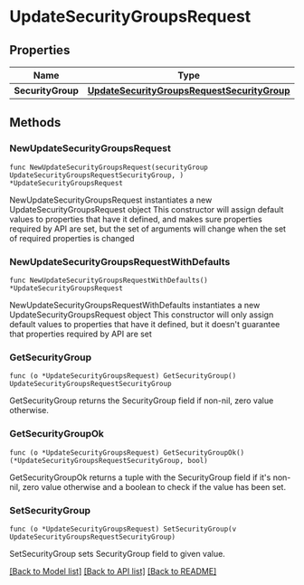 # UpdateSecurityGroupsRequest

## Properties

Name | Type | Description | Notes
------------ | ------------- | ------------- | -------------
**SecurityGroup** | [**UpdateSecurityGroupsRequestSecurityGroup**](UpdateSecurityGroupsRequestSecurityGroup.md) |  | 

## Methods

### NewUpdateSecurityGroupsRequest

`func NewUpdateSecurityGroupsRequest(securityGroup UpdateSecurityGroupsRequestSecurityGroup, ) *UpdateSecurityGroupsRequest`

NewUpdateSecurityGroupsRequest instantiates a new UpdateSecurityGroupsRequest object
This constructor will assign default values to properties that have it defined,
and makes sure properties required by API are set, but the set of arguments
will change when the set of required properties is changed

### NewUpdateSecurityGroupsRequestWithDefaults

`func NewUpdateSecurityGroupsRequestWithDefaults() *UpdateSecurityGroupsRequest`

NewUpdateSecurityGroupsRequestWithDefaults instantiates a new UpdateSecurityGroupsRequest object
This constructor will only assign default values to properties that have it defined,
but it doesn't guarantee that properties required by API are set

### GetSecurityGroup

`func (o *UpdateSecurityGroupsRequest) GetSecurityGroup() UpdateSecurityGroupsRequestSecurityGroup`

GetSecurityGroup returns the SecurityGroup field if non-nil, zero value otherwise.

### GetSecurityGroupOk

`func (o *UpdateSecurityGroupsRequest) GetSecurityGroupOk() (*UpdateSecurityGroupsRequestSecurityGroup, bool)`

GetSecurityGroupOk returns a tuple with the SecurityGroup field if it's non-nil, zero value otherwise
and a boolean to check if the value has been set.

### SetSecurityGroup

`func (o *UpdateSecurityGroupsRequest) SetSecurityGroup(v UpdateSecurityGroupsRequestSecurityGroup)`

SetSecurityGroup sets SecurityGroup field to given value.



[[Back to Model list]](../README.md#documentation-for-models) [[Back to API list]](../README.md#documentation-for-api-endpoints) [[Back to README]](../README.md)


